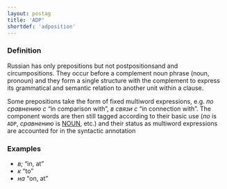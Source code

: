 ```yaml
---
layout: postag
title: 'ADP'
shortdef: 'adposition'
---
```


### Definition

Russian has only prepositions but not postpositionsand and circumpositions.
They occur before a complement noun phrase
(noun, pronoun)
and they form a single structure with the complement to express its
grammatical and semantic relation to another unit within a clause.

Some prepositions take the form of fixed multiword expressions, e.g.
_по сравнению с_ “in comparison with”, _в связи с_
“in connection with”. The
component words are then still tagged according to their basic use
(_по_ is `ADP`, _сравнению_ is [NOUN](), etc.) and their status as
multiword expressions are accounted for in the syntactic annotation

### Examples

- _в;_ “in, at”
- _к_ “to”
- _на_ “on, at”
<!-- Interlanguage links updated Po 11. listopadu 2024, 20:09:18 CET -->
